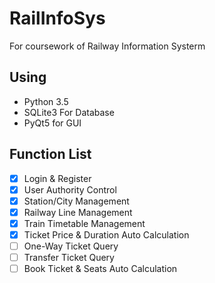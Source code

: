 # RailInfoSys
For coursework of Railway Information Systerm  

## Using
- Python 3.5
- SQLite3 For Database
- PyQt5 for GUI  

## Function List  
- [x] Login & Register
- [x] User Authority Control
- [x] Station/City Management
- [x] Railway Line Management
- [x] Train Timetable Management
- [x] Ticket Price & Duration Auto Calculation
- [ ] One-Way Ticket Query
- [ ] Transfer Ticket Query
- [ ] Book Ticket & Seats Auto Calculation
